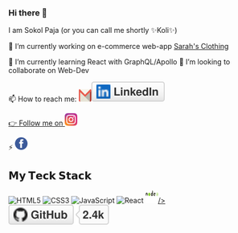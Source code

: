 ### Hi there 👋

I am Sokol Paja (or you can call me shortly ✨Koli✨)

🔭 I’m currently working on e-commerce web-app [Sarah's Clothing](https://sarahs-clothing.herokuapp.com/)  

🌱 I’m currently learning React with GraphQL/Apollo
👯 I’m looking to collaborate on Web-Dev

📫 How to reach me: <a href="https://www.gmail.com"><img src="/img/gmail-icon.svg" alt="gmail" height="25" width="25"/></a>[<img src="/img/linkedin.svg"/>](https://www.linkedin.com/in/sokol-paja-9411217b/)<a href="">

👉 Follow me on [<img src="/img/instagram-2-1.svg" alt="instagram" height="25" width="25"/>](https://www.instagram.com/kolpaja/)

⚡ <a href="https://www.facebook.com/profile.php?id=100012553262237" 
      ><img src="/img/facebook-3.svg" alt="facebook" height="25" width="25"
    /></a>

## 𝗠𝘆 𝗧𝗲𝗰𝗸 𝗦𝘁𝗮𝗰𝗸

![HTML5](https://img.shields.io/badge/-HTML5-%23E44D27?style=flat-square&logo=html5&logoColor=ffffff)
![CSS3](https://img.shields.io/badge/-CSS3-%231572B6?style=flat-square&logo=css3)
![JavaScript](https://img.shields.io/badge/-JavaScript-%23F7DF1C?style=flat-square&logo=javascript&logoColor=000000&labelColor=%23F7DF1C&color=%23FFCE5A)
![React](https://img.shields.io/badge/-React-%23282C34?style=flat-square&logo=react)
<a href="#"
      ><img src="/img/nodejs.svg" alt="nodejs" height="25" width="25">/></a>
<a href="#"
      ><img src="/img/github.svg" alt="github"
    /></a>
